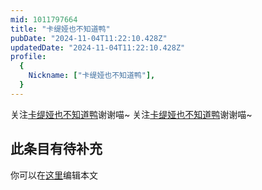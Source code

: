 ```yaml
---
mid: 1011797664
title: "卡缇娅也不知道鸭"
pubDate: "2024-11-04T11:22:10.428Z"
updatedDate: "2024-11-04T11:22:10.428Z"
profile:
  {
    Nickname: ["卡缇娅也不知道鸭"],
  }
---
```


关注[卡缇娅也不知道鸭](https://space.bilibili.com/1011797664)谢谢喵~ 关注[卡缇娅也不知道鸭](https://space.bilibili.com/1011797664)谢谢喵~

## 此条目有待补充
你可以在[这里](https://github.com/Yuhanawa/VTuber.ICU-Content/edit/master/v/卡缇娅也不知道鸭/index.md)编辑本文
